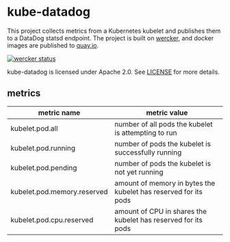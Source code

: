 # kube-datadog

This project collects metrics from a Kubernetes kubelet and publishes them to a DataDog statsd endpoint.
The project is built on [wercker][wercker], and docker images are published to [quay.io][quay].

[![wercker status](https://app.wercker.com/status/ac68c9bbe93ace3c0ca5d1065748c027/m/master "wercker status")](https://app.wercker.com/project/bykey/ac68c9bbe93ace3c0ca5d1065748c027)

[wercker]: https://app.wercker.com/#applications/570abdfe3f1a8913740207e8
[quay]: https://quay.io/repository/bcwaldon/kube-datadog

kube-datadog is licensed under Apache 2.0.
See [LICENSE](LICENSE) for more details.

## metrics

| metric name | metric value |
|-------------|--------------|
| kubelet.pod.all | number of all pods the kubelet is attempting to run |
| kubelet.pod.running | number of pods the kubelet is successfully running |
| kubelet.pod.pending | number of pods the kubelet is not yet running |
| kubelet.pod.memory.reserved | amount of memory in bytes the kubelet has reserved for its pods |
| kubelet.pod.cpu.reserved | amount of CPU in shares the kubelet has reserved for its pods |
